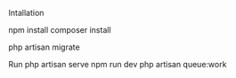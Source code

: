 Intallation 

npm install 
composer install 

php artisan migrate 

Run 
php artisan serve
npm run dev
php artisan queue:work